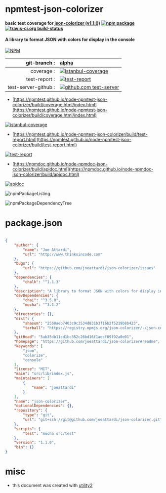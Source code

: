 # npmtest-json-colorizer

#### basic test coverage for  [json-colorizer (v1.1.0)](https://github.com/joeattardi/json-colorizer#readme)  [![npm package](https://img.shields.io/npm/v/npmtest-json-colorizer.svg?style=flat-square)](https://www.npmjs.org/package/npmtest-json-colorizer) [![travis-ci.org build-status](https://api.travis-ci.org/npmtest/node-npmtest-json-colorizer.svg)](https://travis-ci.org/npmtest/node-npmtest-json-colorizer)

#### A library to format JSON with colors for display in the console

[![NPM](https://nodei.co/npm/json-colorizer.png?downloads=true&downloadRank=true&stars=true)](https://www.npmjs.com/package/json-colorizer)

| git-branch : | [alpha](https://github.com/npmtest/node-npmtest-json-colorizer/tree/alpha)|
|--:|:--|
| coverage : | [![istanbul-coverage](https://npmtest.github.io/node-npmtest-json-colorizer/build/coverage.badge.svg)](https://npmtest.github.io/node-npmtest-json-colorizer/build/coverage.html/index.html)|
| test-report : | [![test-report](https://npmtest.github.io/node-npmtest-json-colorizer/build/test-report.badge.svg)](https://npmtest.github.io/node-npmtest-json-colorizer/build/test-report.html)|
| test-server-github : | [![github.com test-server](https://npmtest.github.io/node-npmtest-json-colorizer/GitHub-Mark-32px.png)](https://npmtest.github.io/node-npmtest-json-colorizer/build/app/index.html) | | build-artifacts : | [![build-artifacts](https://npmtest.github.io/node-npmtest-json-colorizer/glyphicons_144_folder_open.png)](https://github.com/npmtest/node-npmtest-json-colorizer/tree/gh-pages/build)|

- [https://npmtest.github.io/node-npmtest-json-colorizer/build/coverage.html/index.html](https://npmtest.github.io/node-npmtest-json-colorizer/build/coverage.html/index.html)

[![istanbul-coverage](https://npmtest.github.io/node-npmtest-json-colorizer/build/screenCapture.buildCi.browser.%252Ftmp%252Fbuild%252Fcoverage.lib.html.png)](https://npmtest.github.io/node-npmtest-json-colorizer/build/coverage.html/index.html)

- [https://npmtest.github.io/node-npmtest-json-colorizer/build/test-report.html](https://npmtest.github.io/node-npmtest-json-colorizer/build/test-report.html)

[![test-report](https://npmtest.github.io/node-npmtest-json-colorizer/build/screenCapture.buildCi.browser.%252Ftmp%252Fbuild%252Ftest-report.html.png)](https://npmtest.github.io/node-npmtest-json-colorizer/build/test-report.html)

- [https://npmdoc.github.io/node-npmdoc-json-colorizer/build/apidoc.html](https://npmdoc.github.io/node-npmdoc-json-colorizer/build/apidoc.html)

[![apidoc](https://npmdoc.github.io/node-npmdoc-json-colorizer/build/screenCapture.buildCi.browser.%252Ftmp%252Fbuild%252Fapidoc.html.png)](https://npmdoc.github.io/node-npmdoc-json-colorizer/build/apidoc.html)

![npmPackageListing](https://npmtest.github.io/node-npmtest-json-colorizer/build/screenCapture.npmPackageListing.svg)

![npmPackageDependencyTree](https://npmtest.github.io/node-npmtest-json-colorizer/build/screenCapture.npmPackageDependencyTree.svg)



# package.json

```json

{
    "author": {
        "name": "Joe Attardi",
        "url": "http://www.thinksincode.com"
    },
    "bugs": {
        "url": "https://github.com/joeattardi/json-colorizer/issues"
    },
    "dependencies": {
        "chalk": "^1.1.3"
    },
    "description": "A library to format JSON with colors for display in the console",
    "devDependencies": {
        "chai": "^3.5.0",
        "mocha": "^3.1.2"
    },
    "directories": {},
    "dist": {
        "shasum": "25b8aeb7403c9c3534d831b3f16b2f5219b8b423",
        "tarball": "https://registry.npmjs.org/json-colorizer/-/json-colorizer-1.1.0.tgz"
    },
    "gitHead": "5ab35db11cd1bc352c26bd16f1aecf09f92a0e01",
    "homepage": "https://github.com/joeattardi/json-colorizer#readme",
    "keywords": [
        "json",
        "colorize",
        "console"
    ],
    "license": "MIT",
    "main": "src/lib/index.js",
    "maintainers": [
        {
            "name": "joeattardi"
        }
    ],
    "name": "json-colorizer",
    "optionalDependencies": {},
    "repository": {
        "type": "git",
        "url": "git+ssh://git@github.com/joeattardi/json-colorizer.git"
    },
    "scripts": {
        "test": "mocha src/test"
    },
    "version": "1.1.0",
    "bin": {}
}
```



# misc
- this document was created with [utility2](https://github.com/kaizhu256/node-utility2)
